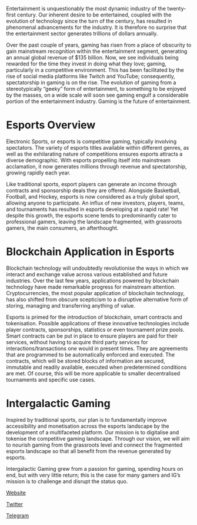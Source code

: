 Entertainment is unquestionably the most dynamic industry of the twenty-first century. Our inherent desire to be entertained, coupled with the evolution of technology since the turn of the century, has resulted in phenomenal advancements for the industry. It is therefore no surprise that the entertainment sector generates trillions of dollars annually.

Over the past couple of years, gaming has risen from a place of obscurity to gain mainstream recognition within the entertainment segment, generating an annual global revenue of $135 billion. Now, we see individuals being rewarded for the time they invest in doing what they love; gaming, particularly in a competitive environment. This has been facilitated by the rise of social media platforms like Twitch and YouTube; consequently, spectatorship in gaming is on the rise. The evolution of gaming from a stereotypically “geeky” form of entertainment, to something to be enjoyed by the masses, on a wide scale will soon see gaming engulf a considerable portion of the entertainment industry. Gaming is the future of entertainment.

# Esports Overview

Electronic Sports, or esports is competitive gaming, typically involving spectators. The variety of esports titles available within different genres, as well as the exhilarating nature of competitions ensures esports attracts a diverse demographic. With esports propelling itself into mainstream acclamation, it now generates millions through revenue and spectatorship, growing rapidly each year.

Like traditional sports, esport players can generate an income through contracts and sponsorship deals they are offered. Alongside Basketball, Football, and Hockey, esports is now considered as a truly global sport, allowing anyone to participate. An influx of new investors, players, teams, and tournaments has resulted in esports developing at a rapid rate! Yet despite this growth, the esports scene tends to predominantly cater to professional gamers, leaving the landscape fragmented, with grassroots gamers, the main consumers, an afterthought.

# Blockchain Application in Esports

Blockchain technology will undoubtedly revolutionise the ways in which we interact and exchange value across various established and future industries. Over the last few years, applications powered by blockchain technology have made remarkable progress for mainstream attention. Cryptocurrencies, the most popular application of blockchain technology, has also shifted from obscure scepticism to a disruptive alternative form of storing, managing and transferring anything of value.

Esports is primed for the introduction of blockchain, smart contracts and tokenisation. Possible applications of these innovative technologies include player contracts, sponsorships, statistics or even tournament prize pools. Smart contracts can be put in place to ensure players are paid for their services, without having to acquire third party services for interactions/transactions one would in present times. They are agreements that are programmed to be automatically enforced and executed. The contracts, which will be stored blocks of information are secured, immutable and readily available, executed when predetermined conditions are met. Of course, this will be more applicable to smaller decentralised tournaments and specific use cases.

# Intergalactic Gaming

Inspired by traditional sports, our plan is to fundamentally improve accessibility and monetisation across the esports landscape by the development of a multifaceted platform. Our mission is to digitalise and tokenise the competitive gaming landscape. Through our vision, we will aim to nourish gaming from the grassroots level and connect the fragmented esports landscape so that all benefit from the revenue generated by esports.

Intergalactic Gaming grew from a passion for gaming, spending hours on end, but with very little return; this is the case for many gamers and IG’s mission is to challenge and disrupt the status quo.

[Website](https://www.iggalaxy.com)

[Twitter](https://twitter.com/IG_Galaxy)

[Telegram](https://t.me/IGG_Official)
